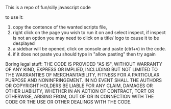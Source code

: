 This is a repo of fun/silly javascript code

to use it:
1. copy the contence of the wanted scripts file,
2. right click on the page you wish to run it on and select inspect, if inspect is not an option you may need to click on a title/ logo to cause it to be desplayed
3. a sidebar will be opened, click on console and paste (ctrl+v) in the code.
4. if it does not paste you should type in "allow pasting" then try again

  Boring legal stuff:
THE CODE IS PROVIDED "AS IS", WITHOUT WARRANTY OF ANY KIND,
EXPRESS OR IMPLIED, INCLUDING BUT NOT LIMITED TO THE WARRANTIES OF
MERCHANTABILITY, FITNESS FOR A PARTICULAR PURPOSE AND NONINFRINGEMENT.
IN NO EVENT SHALL THE AUTHORS OR COPYRIGHT HOLDERS BE LIABLE FOR ANY
CLAIM, DAMAGES OR OTHER LIABILITY, WHETHER IN AN ACTION OF CONTRACT,
TORT OR OTHERWISE, ARISING FROM, OUT OF OR IN CONNECTION WITH THE
CODE OR THE USE OR OTHER DEALINGS WITH THE CODE.
